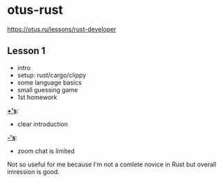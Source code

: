 # otus-rust

https://otus.ru/lessons/rust-developer

## Lesson 1

* intro
* setup: rust/cargo/clippy
* some language basics
* small guessing game
* 1st homework

<ins>**+'s**</ins>:

* clear introduction

<ins>**-'s**</ins>:

* zoom chat is limited

Not so useful for me because I'm not a comlete novice in Rust but overall imression is good.
